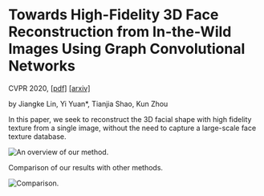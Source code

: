 # Towards High-Fidelity 3D Face Reconstruction from In-the-Wild Images Using Graph Convolutional Networks

CVPR 2020, [[pdf]](https://arxiv.org/pdf/2003.05653.pdf) [[arxiv]](https://arxiv.org/abs/2003.05653)

by Jiangke Lin, Yi Yuan*, Tianjia Shao, Kun Zhou

In this paper, we seek to reconstruct the 3D facial shape with high fidelity texture from a single image, without the need to capture a large-scale face texture database.

![An overview of our method.](https://github.com/yiyuan1991/3D-Face-GCNs/blob/master/imgs/overall.jpg)

Comparison of our results with other methods.

![Comparison.](https://github.com/yiyuan1991/3D-Face-GCNs/blob/master/imgs/comparison.jpg)